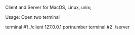 Client and Server for MacOS, Linux, unix; 

Usage: 
Open two terminal 

terminal #1 
./client 127.0.0.1 portnumber 
terminal #2 
./server

